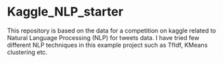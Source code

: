 # Kaggle_NLP_starter
This repository is based on the data for a competition on kaggle related to Natural Language Processing (NLP) for tweets data. I have tried few different NLP techniques in this example project such as TfIdf, KMeans clustering etc. 
